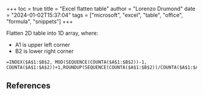 +++
toc = true
title = "Excel flatten table"
author = "Lorenzo Drumond"
date = "2024-01-02T15:37:04"
tags = ["microsoft",  "excel",  "table",  "office",  "formula",  "snippets"]
+++


Flatten 2D table into 1D array, where:
- A1 is upper left corner
- B2 is lower right corner

```excel
=INDEX($A$1:$B$2, MOD(SEQUENCE(COUNTA($A$1:$B$2))-1, COUNTA($A$1:$A$2))+1,ROUNDUP(SEQUENCE(COUNTA($A$1:$B$2))/COUNTA($A$1:$A$2),0))
```

## References
